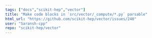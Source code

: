 ```yaml
---
tags: ["docs","scikit-hep","vector"]
title: "Make code blocks in `src/vector/_compute/*.py` parsable"
html_url: "https://github.com/scikit-hep/vector/issues/240"
user: "Saransh-cpp"
repo: "scikit-hep/vector"
---
```


